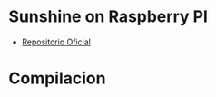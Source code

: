 # Sunshine on Raspberry PI

- [Repositorio Oficial](https://github.com/LizardByte/Sunshine)

# Compilacion

